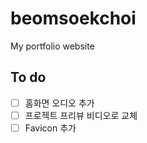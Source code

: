 # beomsoekchoi

My portfolio website


## To do
- [ ] 홈화면 오디오 추가
- [ ] 프로젝트 프리뷰 비디오로 교체
- [ ] Favicon 추가